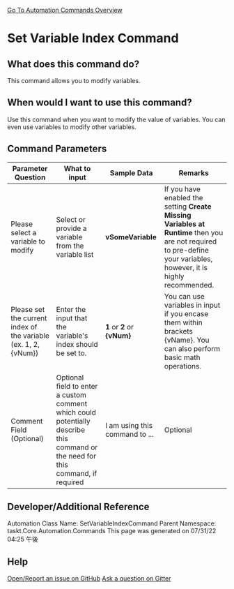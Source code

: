 <!--TITLE: Set Variable Index Command -->
<!-- SUBTITLE: a command in the Variable Commands group. -->
[Go To Automation Commands Overview](/automation-commands.md)


# Set Variable Index Command


## What does this command do?
This command allows you to modify variables.


## When would I want to use this command?
Use this command when you want to modify the value of variables.  You can even use variables to modify other variables.


## Command Parameters
| Parameter Question   	| What to input  	|  Sample Data 	| Remarks  	|
| ---                    | ---               | ---           | ---       |
|Please select a variable to modify|Select or provide a variable from the variable list|**vSomeVariable**|If you have enabled the setting **Create Missing Variables at Runtime** then you are not required to pre-define your variables, however, it is highly recommended.|
|Please set the current index of the variable (ex. 1, 2, {vNum})|Enter the input that the variable's index should be set to.|**1** or **2** or **{vNum}**|You can use variables in input if you encase them within brackets {vName}.  You can also perform basic math operations.|
|Comment Field (Optional)|Optional field to enter a custom comment which could potentially describe this command or the need for this command, if required|I am using this command to ...|Optional|








## Developer/Additional Reference
Automation Class Name: SetVariableIndexCommand
Parent Namespace: taskt.Core.Automation.Commands
This page was generated on 07/31/22 04:25 午後


## Help
[Open/Report an issue on GitHub](https://github.com/saucepleez/taskt/issues/new)
[Ask a question on Gitter](https://gitter.im/taskt-rpa/Lobby)
